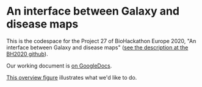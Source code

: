 # An interface between Galaxy and disease maps

This is the codespace for the Project 27 of BioHackathon Europe 2020, "An interface between Galaxy and disease maps" 
([see the description at the BH2020 github](https://github.com/elixir-europe/BioHackathon-projects-2020/tree/master/projects/27)).

Our working document is [on GoogleDocs](https://docs.google.com/document/d/1ih0raM3PJwIDZqRN1FDOgoinKufkmkBRtiqDWI3Le-4/edit#heading=h.gkadq95jj3fa).

[This overview figure](https://viewer.diagrams.net/?highlight=0000ff&edit=_blank&layers=1&nav=1&title=BH2020%20-%20P27#Uhttps%3A%2F%2Fdrive.google.com%2Fuc%3Fid%3D1aJjlO6hwsYPtAafis16KPgVd1Gb50fAH%26export%3Ddownload)
illustrates what we'd like to do.
